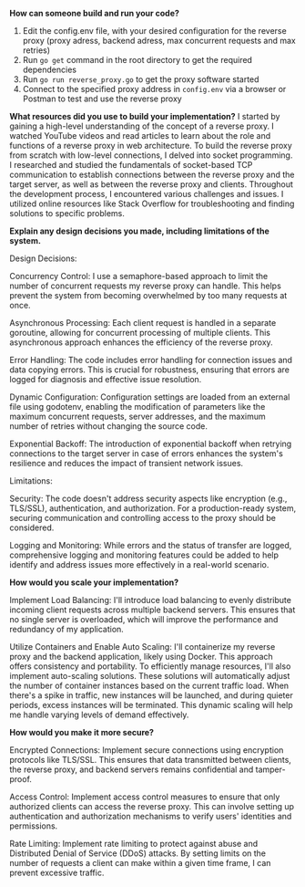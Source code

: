 **How can someone build and run your code?**
1) Edit the config.env file, with your desired configuration for the reverse proxy (proxy adress, backend adress, max concurrent requests and max retries)
2) Run `go get` command in the root directory to get the required dependencies
3) Run `go run reverse_proxy.go` to get the proxy software started
4) Connect to the specified proxy address in `config.env` via a browser or Postman to test and use the reverse proxy



**What resources did you use to build your implementation?**
I started by gaining a high-level understanding of the concept of a reverse proxy. I watched YouTube videos and read articles to learn about the role and functions of a reverse proxy in web architecture.
To build the reverse proxy from scratch with low-level connections, I delved into socket programming. I researched and studied the fundamentals of socket-based TCP communication to establish connections between the reverse proxy and the target server, as well as between the reverse proxy and clients.
Throughout the development process, I encountered various challenges and issues. I utilized online resources like Stack Overflow for troubleshooting and finding solutions to specific problems.



**Explain any design decisions you made, including limitations of the system.**

Design Decisions: 

Concurrency Control: I use a semaphore-based approach to limit the number of concurrent requests my reverse proxy can handle. This helps prevent the system from becoming overwhelmed by too many requests at once.

Asynchronous Processing: Each client request is handled in a separate goroutine, allowing for concurrent processing of multiple clients. This asynchronous approach enhances the efficiency of the reverse proxy.

Error Handling: The code includes error handling for connection issues and data copying errors. This is crucial for robustness, ensuring that errors are logged for diagnosis and effective issue resolution.

Dynamic Configuration: Configuration settings are loaded from an external file using godotenv, enabling the modification of parameters like the maximum concurrent requests, server addresses, and the maximum number of retries without changing the source code.

Exponential Backoff: The introduction of exponential backoff when retrying connections to the target server in case of errors enhances the system's resilience and reduces the impact of transient network issues.

Limitations:

Security: The code doesn't address security aspects like encryption (e.g., TLS/SSL), authentication, and authorization. For a production-ready system, securing communication and controlling access to the proxy should be considered.

Logging and Monitoring: While errors and the status of transfer are logged, comprehensive logging and monitoring features could be added to help identify and address issues more effectively in a real-world scenario.



**How would you scale your implementation?**

Implement Load Balancing: I'll introduce load balancing to evenly distribute incoming client requests across multiple backend servers. This ensures that no single server is overloaded, which will improve the performance and redundancy of my application.

Utilize Containers and Enable Auto Scaling: I'll containerize my reverse proxy and the backend application, likely using Docker. This approach offers consistency and portability. To efficiently manage resources, I'll also implement auto-scaling solutions. These solutions will automatically adjust the number of container instances based on the current traffic load. When there's a spike in traffic, new instances will be launched, and during quieter periods, excess instances will be terminated. This dynamic scaling will help me handle varying levels of demand effectively.



**How would you make it more secure?**

Encrypted Connections: Implement secure connections using encryption protocols like TLS/SSL. This ensures that data transmitted between clients, the reverse proxy, and backend servers remains confidential and tamper-proof.

Access Control: Implement access control measures to ensure that only authorized clients can access the reverse proxy. This can involve setting up authentication and authorization mechanisms to verify users' identities and permissions.

Rate Limiting: Implement rate limiting to protect against abuse and Distributed Denial of Service (DDoS) attacks. By setting limits on the number of requests a client can make within a given time frame, I can prevent excessive traffic.




